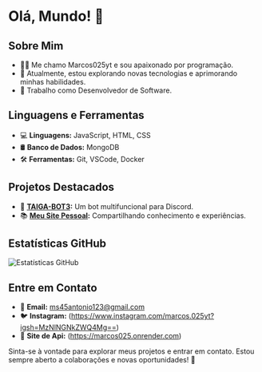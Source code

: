 # Olá, Mundo! 👋

## Sobre Mim
- 👨‍💻 Me chamo Marcos025yt e sou apaixonado por programação.
- 🌱 Atualmente, estou explorando novas tecnologias e aprimorando minhas habilidades.
- 💼 Trabalho como Desenvolvedor de Software.

## Linguagens e Ferramentas
- 💻 **Linguagens:** JavaScript, HTML, CSS
- 🛢️ **Banco de Dados:** MongoDB
- 🛠️ **Ferramentas:** Git, VSCode, Docker

## Projetos Destacados
- 🤖 **[TAIGA-BOT3](https://github.com/Marcos025yt/TAIGA-BOT3-):** Um bot multifuncional para Discord.
- 📚 **[Meu Site Pessoal](https://marcos025yt.github.io):** Compartilhando conhecimento e experiências.

## Estatísticas GitHub
![Estatísticas GitHub](https://github-readme-stats.vercel.app/api?username=Marcos025yt&show_icons=true&count_private=true&hide=contribs,prs&theme=dark)

## Entre em Contato
- 📧 **Email:** ms45antonio123@gmail.com
- 🐦 **Instagram:** (https://www.instagram.com/marcos.025yt?igsh=MzNlNGNkZWQ4Mg==)
- 💼 **Site de Api:** (https://marcos025.onrender.com)

Sinta-se à vontade para explorar meus projetos e entrar em contato. Estou sempre aberto a colaborações e novas oportunidades! 🚀
